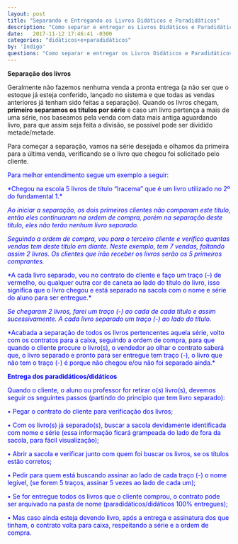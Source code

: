 ```yaml
---
layout: post
title: "Separando e Entregando os Livros Didáticos e Paradidáticos"
description: "Como separar e entregar os Livros Didáticos e Paradidáticos"
date:   2017-11-12 17:46:41 -0300
categories: "didáticos+e+paradidáticos"
by: 'Indigo'
questions: "Como separar e entregar os Livros Didáticos e Paradidáticos"
---
```


**Separação dos livros**

Geralmente não fazemos nenhuma venda a pronta entrega (a não ser que o estoque já esteja conferido, lançado no sistema e que todas as vendas anteriores já tenham sido feitas a separação).
Quando os livros chegam, **primeiro separamos os títulos por série** e caso um livro pertença a mais de uma série, nos baseamos pela venda com data mais antiga aguardando livro, para que assim seja feita a divisão, se possível pode ser dividido metade/metade.

Para começar a separação, vamos na série desejada e olhamos da primeira para a última venda, verificando se o livro que chegou foi solicitado pelo cliente.

<span style="color:blue">Para melhor entendimento segue um exemplo a seguir:</span>

<span style="color:blue">
*Chegou na escola 5 livros de título “Iracema” que é um livro utilizado no 2º do fundamental 1.*

*Ao iniciar a separação, os dois primeiros clientes não comparam este título, então eles continuaram na ordem de compra, porém na separação deste título, eles não terão nenhum livro separado.*

*Seguindo a ordem de compra, vou para o terceiro cliente e verifico quantas vendas tem deste título em diante. Neste exemplo, tem 7 vendas, faltando assim 2 livros. Os clientes que irão receber os livros serão os 5 primeiros comprantes.*</span>

<span style="color:blue">
*A cada livro separado, vou no contrato do cliente e faço um traço (–) de vermelho, ou qualquer outra cor de caneta ao lado do título do livro, isso significa que o livro chegou e está separado na sacola com o nome e série do aluno para ser entregue.*

*Se chegaram 2 livros, farei um traço (-) ao cada de cada título e assim sucessivamente. A cada livro separado um traço (-) ao lado do título.*</span>

<span style="color:blue">
*Acabada a separação de todos os livros pertencentes aquela série, volto com os contratos para a caixa, seguindo a ordem de compra, para que quando o cliente procure o livro(s), o vendedor ao olhar o contrato saberá que, o livro separado e pronto para ser entregue tem traço (-), o livro que não tem o traço (-) é porque não chegou e/ou não foi separado ainda.*</span>


**Entrega dos paradidáticos/didáticos**

Quando o cliente, o aluno ou professor for retirar o(s) livro(s), devemos seguir os seguintes passos (partindo do princípio que tem livro separado):

• Pegar o contrato do cliente para verificação dos livros;

• Com os livro(s) já separado(s), buscar a sacola devidamente identificada com nome e série (essa informação ficará grampeada do lado de fora da sacola, para fácil visualização);

• Abrir a sacola e verificar junto com quem foi buscar os livros, se os títulos estão corretos;

• Pedir para quem está buscando assinar ao lado de cada traço (-) o nome legível, (se forem 5 traços, assinar 5 vezes ao lado de cada um);

• Se for entregue todos os livros que o cliente comprou, o contrato pode ser arquivado na pasta de nome (paradidáticos/didáticos 100% entregues);

• Mas caso ainda esteja devendo livro, após a entrega e assinatura dos que tinham, o contrato volta para caixa, respeitando a série e a ordem de compra.
